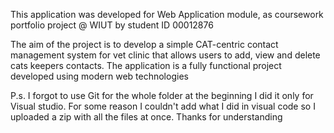 This application was developed for Web Application module, as coursework portfolio project @ WIUT by student ID 00012876

The aim of the project is to develop a simple CAT-centric contact management system for vet clinic that allows users to add, view and delete cats keepers contacts. The application is a fully functional project developed using modern web technologies

P.s. I forgot to use Git for the whole folder at the beginning I did it only for Visual studio. For some reason I couldn't add what I did in visual code so I uploaded a zip with all the files at once. Thanks for understanding
